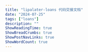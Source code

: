 ```yaml
---
title: "lipalater-loans 代码交接文档"
date: "2024-07-25"
tags: ["loans"]
description: ""
ShowReadingTime: true
ShowBreadCrumbs: true
ShowPostNavLinks: true
ShowWordCount: true 
---
```




